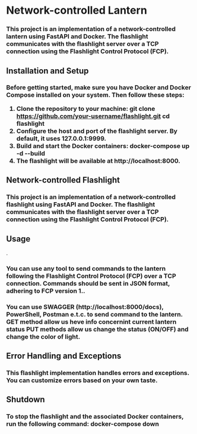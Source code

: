 <h1>Network-controlled Lantern</h1>
<h3>This project is an implementation of a network-controlled lantern using FastAPI and Docker. The flashlight communicates with the flashlight server over a TCP connection using the Flashlight Control Protocol (FCP).</h3>

<h2>Installation and Setup</h2>
<h3>Before getting started, make sure you have Docker and Docker Compose installed on your system. Then follow these steps:

1. Clone the repository to your machine:
git clone https://github.com/your-username/flashlight.git
cd flashlight
2. Configure the host and port of the flashlight server. By default, it uses 127.0.0.1:9999.
3. Build and start the Docker containers:
docker-compose up -d --build
4. The flashlight will be available at http://localhost:8000.</h3>

<h2>Network-controlled Flashlight</h2>
<h3>This project is an implementation of a network-controlled flashlight using FastAPI and Docker. The flashlight communicates with the flashlight server over a TCP connection using the Flashlight Control Protocol (FCP).</h3>

<h2>Usage</h2>
.<h3>You can use any tool to send commands to the lantern following the Flashlight Control Protocol (FCP) over a TCP connection. Commands should be sent in JSON format, adhering to FCP version 1..</h3>

<h3>You can use SWAGGER (http://localhost:8000/docs), PowerShell, Postman e.t.c. to send command to the lantern. 
GET method allow us heve info concernint current lantern status
PUT methods allow us change the status (ON/OFF) and change the color of light.</h3>

<h2>Error Handling and Exceptions</h2>
<h3>This flashlight implementation handles errors and exceptions. You can customize errors based on your own taste.</h3>

<h2>Shutdown</h2>
<h3>To stop the flashlight and the associated Docker containers, run the following command:
docker-compose down</h3>
